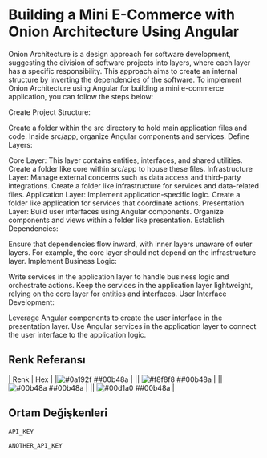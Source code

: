 
# Building a Mini E-Commerce with Onion Architecture Using Angular


Onion Architecture is a design approach for software development, suggesting the division of software projects into layers, where each layer has a specific responsibility. This approach aims to create an internal structure by inverting the dependencies of the software. To implement Onion Architecture using Angular for building a mini e-commerce application, you can follow the steps below:

Create Project Structure:

Create a folder within the src directory to hold main application files and code.
Inside src/app, organize Angular components and services.
Define Layers:

Core Layer: This layer contains entities, interfaces, and shared utilities. Create a folder like core within src/app to house these files.
Infrastructure Layer: Manage external concerns such as data access and third-party integrations. Create a folder like infrastructure for services and data-related files.
Application Layer: Implement application-specific logic. Create a folder like application for services that coordinate actions.
Presentation Layer: Build user interfaces using Angular components. Organize components and views within a folder like presentation.
Establish Dependencies:

Ensure that dependencies flow inward, with inner layers unaware of outer layers.
For example, the core layer should not depend on the infrastructure layer.
Implement Business Logic:

Write services in the application layer to handle business logic and orchestrate actions.
Keep the services in the application layer lightweight, relying on the core layer for entities and interfaces.
User Interface Development:

Leverage Angular components to create the user interface in the presentation layer.
Use Angular services in the application layer to connect the user interface to the application logic.

## Renk Referansı

| Renk             | Hex                                                                |
|![#0a192f](https://via.placeholder.com/10/0a192f?text=+) ##00b48a |
|| ![#f8f8f8](https://via.placeholder.com/10/f8f8f8?text=+) ##00b48a |
|| ![#00b48a](https://via.placeholder.com/10/00b48a?text=+) ##00b48a |
|| ![#00d1a0](https://via.placeholder.com/10/00b48a?text=+) ##00b48a | 


  
## Ortam Değişkenleri

`API_KEY`

`ANOTHER_API_KEY`
